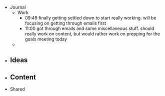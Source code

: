 - Journal
    - Work
        - 09:49 finally getting settled down to start really working. will be focusing on getting through emails first
        - 11:00 got through emails and some miscellaneous stuff. should really work on content, but would rather work on prepping for the goals meeting today
    - 
- Ideas
    - 
- Content
    - 
- Shared
